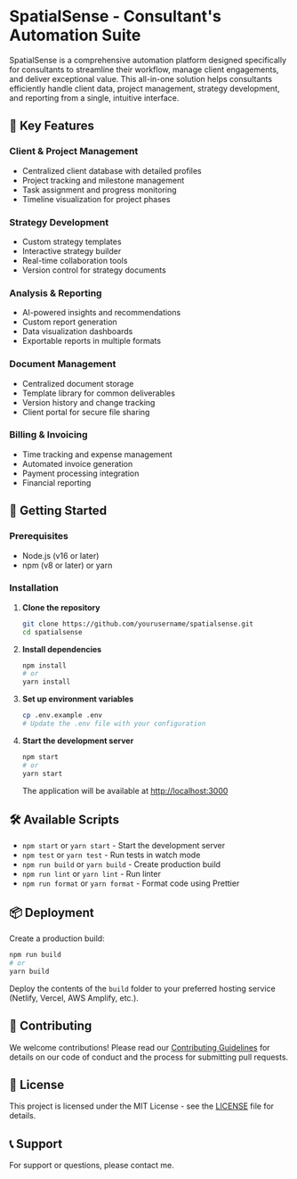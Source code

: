 # SpatialSense - Consultant's Automation Suite

SpatialSense is a comprehensive automation platform designed specifically for consultants to streamline their workflow, manage client engagements, and deliver exceptional value. This all-in-one solution helps consultants efficiently handle client data, project management, strategy development, and reporting from a single, intuitive interface.

## 🌟 Key Features

### Client & Project Management
- Centralized client database with detailed profiles
- Project tracking and milestone management
- Task assignment and progress monitoring
- Timeline visualization for project phases

### Strategy Development
- Custom strategy templates
- Interactive strategy builder
- Real-time collaboration tools
- Version control for strategy documents

### Analysis & Reporting
- AI-powered insights and recommendations
- Custom report generation
- Data visualization dashboards
- Exportable reports in multiple formats

### Document Management
- Centralized document storage
- Template library for common deliverables
- Version history and change tracking
- Client portal for secure file sharing

### Billing & Invoicing
- Time tracking and expense management
- Automated invoice generation
- Payment processing integration
- Financial reporting

## 🚀 Getting Started

### Prerequisites
- Node.js (v16 or later)
- npm (v8 or later) or yarn

### Installation

1. **Clone the repository**
   ```bash
   git clone https://github.com/yourusername/spatialsense.git
   cd spatialsense
   ```

2. **Install dependencies**
   ```bash
   npm install
   # or
   yarn install
   ```

3. **Set up environment variables**
   ```bash
   cp .env.example .env
   # Update the .env file with your configuration
   ```

4. **Start the development server**
   ```bash
   npm start
   # or
   yarn start
   ```
   The application will be available at [http://localhost:3000](http://localhost:3000)

## 🛠 Available Scripts

- `npm start` or `yarn start` - Start the development server
- `npm test` or `yarn test` - Run tests in watch mode
- `npm run build` or `yarn build` - Create production build
- `npm run lint` or `yarn lint` - Run linter
- `npm run format` or `yarn format` - Format code using Prettier

## 📦 Deployment

Create a production build:
```bash
npm run build
# or
yarn build
```

Deploy the contents of the `build` folder to your preferred hosting service (Netlify, Vercel, AWS Amplify, etc.).

## 🤝 Contributing

We welcome contributions! Please read our [Contributing Guidelines](CONTRIBUTING.md) for details on our code of conduct and the process for submitting pull requests.

## 📄 License

This project is licensed under the MIT License - see the [LICENSE](LICENSE) file for details.

## 📞 Support

For support or questions, please contact me.
